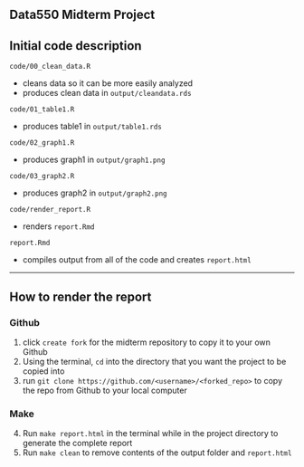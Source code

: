 Data550 Midterm Project
------------------------------------------------------------------------

## Initial code description

`code/00_clean_data.R`

  - cleans data so it can be more easily analyzed
  - produces clean data in `output/cleandata.rds`

`code/01_table1.R`

  - produces table1 in `output/table1.rds`

`code/02_graph1.R`

  - produces graph1 in `output/graph1.png`

`code/03_graph2.R`

  - produces graph2 in `output/graph2.png`

`code/render_report.R`

  - renders `report.Rmd`

`report.Rmd`

  - compiles output from all of the code and creates `report.html`

------------------------------------------------------------------------

## How to render the report

### Github
  1. click `create fork` for the midterm repository to copy it to your own Github
  2. Using the terminal, `cd` into the directory that you want the project to be copied into
  3. run `git clone https://github.com/<username>/<forked_repo>` to copy the repo from Github to your local computer
  
### Make
  4. Run `make report.html` in the terminal while in the project directory to generate the complete report
  5. Run `make clean` to remove contents of the output folder and `report.html`

